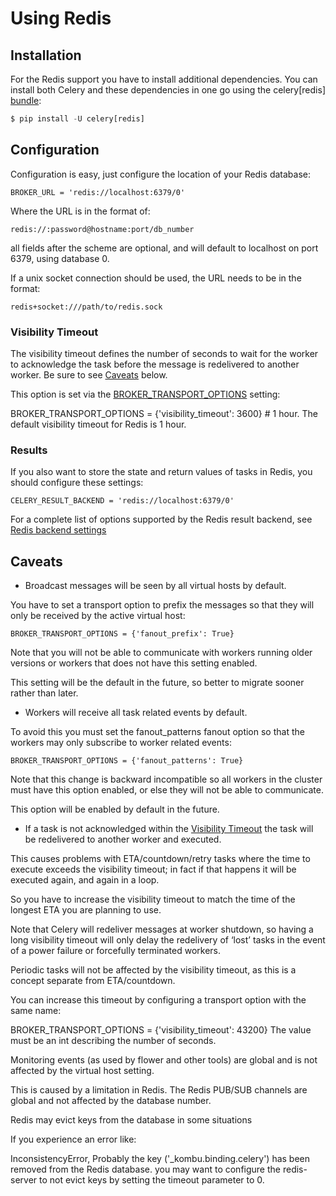 # Using Redis


## Installation

For the Redis support you have to install additional dependencies. You can install both Celery and these dependencies in one go using the celery[redis] [bundle](http://docs.celeryproject.org/en/latest/getting-started/introduction.html#bundles):

```python
$ pip install -U celery[redis]
```

## Configuration

Configuration is easy, just configure the location of your Redis database:

```
BROKER_URL = 'redis://localhost:6379/0'
```
Where the URL is in the format of:

```
redis://:password@hostname:port/db_number
```
all fields after the scheme are optional, and will default to localhost on port 6379, using database 0.

If a unix socket connection should be used, the URL needs to be in the format:

```
redis+socket:///path/to/redis.sock
```

### Visibility Timeout

The visibility timeout defines the number of seconds to wait for the worker to acknowledge the task before the message is redelivered to another worker. Be sure to see [Caveats](http://docs.celeryproject.org/en/latest/getting-started/brokers/redis.html#redis-caveats) below.

This option is set via the [BROKER_TRANSPORT_OPTIONS](http://docs.celeryproject.org/en/latest/configuration.html#std:setting-BROKER_TRANSPORT_OPTIONS) setting:

BROKER_TRANSPORT_OPTIONS = {'visibility_timeout': 3600}  # 1 hour.
The default visibility timeout for Redis is 1 hour.


### Results

If you also want to store the state and return values of tasks in Redis, you should configure these settings:

```
CELERY_RESULT_BACKEND = 'redis://localhost:6379/0'
```
For a complete list of options supported by the Redis result backend, see [Redis backend settings](http://docs.celeryproject.org/en/latest/configuration.html#conf-redis-result-backend)


## Caveats

* Broadcast messages will be seen by all virtual hosts by default.

 You have to set a transport option to prefix the messages so that they will only be received by the active virtual host:

 ```
 BROKER_TRANSPORT_OPTIONS = {'fanout_prefix': True}
 ```  
 Note that you will not be able to communicate with workers running older versions or workers that does not have this setting enabled.

 This setting will be the default in the future, so better to migrate sooner rather than later.

* Workers will receive all task related events by default.

 To avoid this you must set the fanout_patterns fanout option so that the workers may only subscribe to worker related events:

 ```
 BROKER_TRANSPORT_OPTIONS = {'fanout_patterns': True}
 ```
 Note that this change is backward incompatible so all workers in the cluster must have this option enabled, or else they will not be able to communicate.

 This option will be enabled by default in the future.

* If a task is not acknowledged within the [Visibility Timeout](http://docs.celeryproject.org/en/latest/getting-started/brokers/redis.html#redis-visibility-timeout) the task will be redelivered to another worker and executed.

This causes problems with ETA/countdown/retry tasks where the time to execute exceeds the visibility timeout; in fact if that happens it will be executed again, and again in a loop.

So you have to increase the visibility timeout to match the time of the longest ETA you are planning to use.

Note that Celery will redeliver messages at worker shutdown, so having a long visibility timeout will only delay the redelivery of ‘lost’ tasks in the event of a power failure or forcefully terminated workers.

Periodic tasks will not be affected by the visibility timeout, as this is a concept separate from ETA/countdown.

You can increase this timeout by configuring a transport option with the same name:

BROKER_TRANSPORT_OPTIONS = {'visibility_timeout': 43200}
The value must be an int describing the number of seconds.

Monitoring events (as used by flower and other tools) are global and is not affected by the virtual host setting.

This is caused by a limitation in Redis. The Redis PUB/SUB channels are global and not affected by the database number.

Redis may evict keys from the database in some situations

If you experience an error like:

InconsistencyError, Probably the key ('_kombu.binding.celery') has been
removed from the Redis database.
you may want to configure the redis-server to not evict keys by setting the timeout parameter to 0.